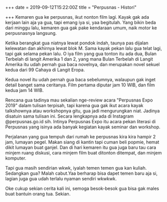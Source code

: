 +++
date = 2019-09-12T15:22:00Z
title = "Perpusnas - Histori"

+++
Kemaren gua ke perpusnas, ikut nonton film lagi. Kayak gak ada kerjaan lain aja ya gua, tapi emang iya si, yaa begitulah. Yang bikin beda dari minggu lalu, kemaren gua gak pake kendaraan umum, naik motor ke perpusnasnya langsung.

Ketika berangkat gua niatnya lewat pondok indah, taunya pas dijalan kelewatan dan akhirnya lewat blok M. Sama kayak pekan lalu gua telat lagi, tapi gak selama pekan lalu. O iya film yang gua tonton itu ada dua, Bulan Terbelah di langit Amerika 1 dan 2, yang mana Bulan Terbelah di Langit Amerika itu udah pernah gua baca novelnya, dan merupakan novel sekuel kedua dari 99 Cahaya di Langit Eropa.

Kedua novel itu udah pernah gua baca sebelumnya, walaupun gak inget detail banget sama ceritanya. Film pertama diputar jam 10 WIB, dan film kedua jam 14 WIB.

Rencana gua tadinya mau sekalian nge-review acara "Perpusnas Expo 2019" dalam tulisan terpisah, tapi karena gua gak ikut acara kayak talkshownya atau workshopnya gitu, gua jadi mengurungkan niat. Jadinya disatuin sama tulisan ini. Secara lengkapnya ada di Instagram @perpusnas.go.id sih. Intinya Perpusnas Expo itu acara pekan literasi di Perpusnas yang isinya ada banyak kegiatan kayak seminar dan workshop.

Perjalanan yang gua tempuh dari rumah ke perpusnas kira kira hampir 2 jam, lumayan pegel. Makan siang di kantin tapi cuman beli popmie, hemat dikit lumayan buat ganjel. Dan di hari kemaren itu gua juga baru tau cara minjem ruang diskusi, cara minjem film buat ditonton ditempat, dan minjem komputer.

Tapi gua masih sendirian wkwk, iyalah temen temen gua kan kuliah. Sedangkan gua? Malah cabut.Yaa berharap bisa dapet temen baru aja si, lagian juga gua udah terlalu nyaman sendiri wkwkwk.

Oke cukup sekian cerita kali ini, semoga besok-besok gua bisa gak males buat bantuin orang tua. Sekian.